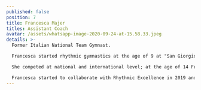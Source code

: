 ```yaml
---
published: false
position: 7
title: Francesca Majer
titles: Assistant Coach
avatar: /assets/whatsapp-image-2020-09-24-at-15.58.33.jpeg
details: >-
  Former Italian National Team Gymnast.

  Francesca started rhythmic gymnastics at the age of 9 at "San Giorgio '79 Desio" in Milan. 

  She competed at national and international level; at the age of 14 Francesca entered the national team as an individual gymnast. In 2017 she's been selected as part of the ensamble National Team led by Emanuela Maccarani where she trained for 3 years.

  Francesca started to collaborate with Rhythmic Excellence in 2019 and now teaches in the team alongside her studies of sports psychology at the University of London.
---
```

